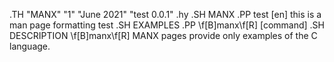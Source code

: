 .TH "MANX" "1" "June 2021" "test 0.0.1"
.hy
.SH MANX
.PP
test \[en] this is a man page formatting test
.SH EXAMPLES
.PP
\f[B]manx\f[R] [command]
.SH DESCRIPTION
\f[B]manx\f[R] MANX pages provide only examples of the C language.